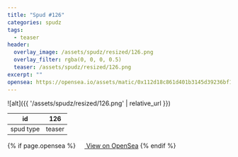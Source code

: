 ```yaml
---
title: "Spud #126"
categories: spudz
tags:
  - teaser
header:
  overlay_image: /assets/spudz/resized/126.png
  overlay_filter: rgba(0, 0, 0, 0.5)
  teaser: /assets/spudz/resized/126.png
excerpt: ""
opensea: https://opensea.io/assets/matic/0x112d18c861d401b3145d39236bf149f01e18beed/126
---
```

![alt]({{ '/assets/spudz/resized/126.png' | relative_url }})

| id | 126 |
|-|-|
| spud type | teaser |

{% if page.opensea %}
<a href="{{page.opensea}}" class="btn btn--info" onclick="window.open(this.href, '_blank'); return false;"><img src="/assets/images/opensea.svg" width="16px"><span>  View on OpenSea</span></a>
{% endif %}
